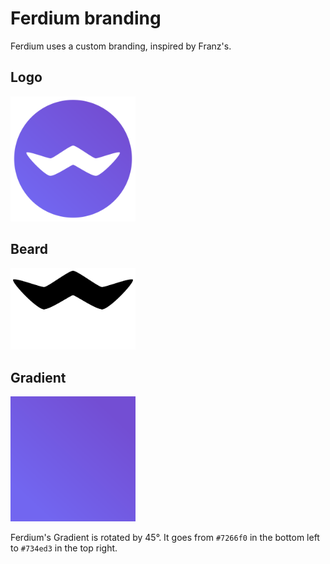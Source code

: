 # Ferdium branding
Ferdium uses a custom branding, inspired by Franz's.

## Logo
<img src="logo.png" alt="Logo" width="200"/>

## Beard
<img src="beard.png" alt="Ferdium's Beard" width="200"/>

## Gradient
<img src="gradient.png" alt="Gradient" width="200"/>

Ferdium's Gradient is rotated by 45°. It goes from `#7266f0` in the bottom left to `#734ed3` in the top right.
